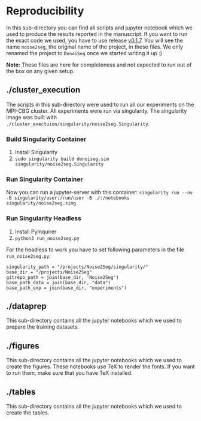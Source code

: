 # Reproducibility
In this sub-directory you can find all scripts and jupyter notebook 
which we used to produce the results reported in the manuscript. If
you want to run the exact code we used, you have to use release 
[v0.1.7](https://github.com/juglab/DenoiSeg/releases/tag/v0.1.7).
You will see the name `noise2seg`, the original name of the project, 
in these files. We only renamed the project to `DenoiSeg` once we 
started writing it up :)

__Note:__ These files are here for completeness and not expected to 
run out of the box on any given setup. 

## ./cluster_execution
The scripts in this sub-directory were used to run all our experiments
on the MPI-CBG cluster. All experiments were run via singularity. The 
singularity image was built with `./cluster_exectuion/singularity/noise2seg.Singularity`. 

### Build Singularity Container
1. Install Singularity
2. `sudo singularity build denoiseg.sim singularity/noise2seg.Singularity`

### Run Singularity Container
Now you can run a jupyter-server with this container:
`singularity run --nv -B singularity/user:/run/user -B ./:/notebooks singularity/noise2seg.simg`

### Run Singularity Headless
1. Install PyInquirer
2. `python3 run_noise2seg.py`

For the headless to work you have to set following parameters in the file `run_noise2seg.py`:
```
singularity_path = "/projects/Noise2Seg/singularity/"
base_dir = "/projects/Noise2Seg"
gitrepo_path = join(base_dir, 'Noise2Seg')
base_path_data = join(base_dir, "data")
base_path_exp = join(base_dir, "experiments")
```

## ./dataprep
This sub-directory contains all the jupyter notebooks which we used to
prepare the training datasets. 

## ./figures
This sub-directory contains all the jupyter notebooks which we used to 
create the figures. These notebooks use TeX to render the fonts. If you
want to run them, make sure that you have TeX installed. 

## ./tables
This sub-directory contains all the jupyter notebooks which we used to
create the tables.